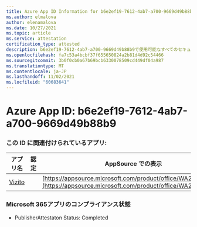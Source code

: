 ```yaml
---
title: Azure App ID Information for b6e2ef19-7612-4ab7-a700-9669d49b88b9
ms.author: elmalova
author: elenamalova
ms.date: 10/27/2021
ms.topic: article
ms.service: attestation
certification_type: attested
description: b6e2ef19-7612-4ab7-a700-9669d49b88b9で使用可能なすべてのセキュリティおよびコンプライアンス情報。
ms.openlocfilehash: fa7c53a4bcbf37f655650824a2b81d4d92c54466
ms.sourcegitcommit: 3b0f0cb0a67b69bcb6330078509cd449df04a987
ms.translationtype: MT
ms.contentlocale: ja-JP
ms.lasthandoff: 11/02/2021
ms.locfileid: "60683641"
---
```

# <a name="azure-app-id-b6e2ef19-7612-4ab7-a700-9669d49b88b9"></a>Azure App ID: b6e2ef19-7612-4ab7-a700-9669d49b88b9


### <a name="apps-associated-with-this-id"></a>この ID に関連付けられているアプリ:
| **アプリ名** | **認定** | **AppSource での表示** |
|--------------|---------------|-----------------------|
| [Vizito](https://docs.microsoft.com/microsoft-365-app-certification/forward/WA200003170) |  | [https://appsource.microsoft.com/product/office/WA200003170](https://appsource.microsoft.com/product/office/WA200003170) |

### <a name="microsoft-365-app-compliance-status"></a>Microsoft 365アプリのコンプライアンス状態
- PublisherAttestaton Status: Completed
